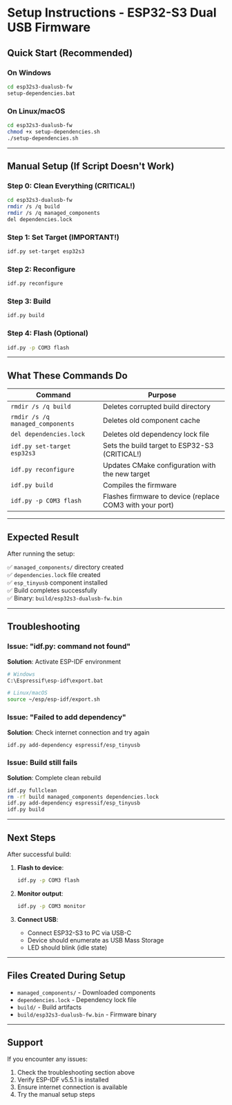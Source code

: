 # Setup Instructions - ESP32-S3 Dual USB Firmware

## Quick Start (Recommended)

### On Windows
```bash
cd esp32s3-dualusb-fw
setup-dependencies.bat
```

### On Linux/macOS
```bash
cd esp32s3-dualusb-fw
chmod +x setup-dependencies.sh
./setup-dependencies.sh
```

---

## Manual Setup (If Script Doesn't Work)

### Step 0: Clean Everything (CRITICAL!)
```bash
cd esp32s3-dualusb-fw
rmdir /s /q build
rmdir /s /q managed_components
del dependencies.lock
```

### Step 1: Set Target (IMPORTANT!)
```bash
idf.py set-target esp32s3
```

### Step 2: Reconfigure
```bash
idf.py reconfigure
```

### Step 3: Build
```bash
idf.py build
```

### Step 4: Flash (Optional)
```bash
idf.py -p COM3 flash
```

---

## What These Commands Do

| Command | Purpose |
|---------|---------|
| `rmdir /s /q build` | Deletes corrupted build directory |
| `rmdir /s /q managed_components` | Deletes old component cache |
| `del dependencies.lock` | Deletes old dependency lock file |
| `idf.py set-target esp32s3` | Sets the build target to ESP32-S3 (CRITICAL!) |
| `idf.py reconfigure` | Updates CMake configuration with the new target |
| `idf.py build` | Compiles the firmware |
| `idf.py -p COM3 flash` | Flashes firmware to device (replace COM3 with your port) |

---

## Expected Result

After running the setup:

✅ `managed_components/` directory created  
✅ `dependencies.lock` file created  
✅ `esp_tinyusb` component installed  
✅ Build completes successfully  
✅ Binary: `build/esp32s3-dualusb-fw.bin`  

---

## Troubleshooting

### Issue: "idf.py: command not found"
**Solution**: Activate ESP-IDF environment
```bash
# Windows
C:\Espressif\esp-idf\export.bat

# Linux/macOS
source ~/esp/esp-idf/export.sh
```

### Issue: "Failed to add dependency"
**Solution**: Check internet connection and try again
```bash
idf.py add-dependency espressif/esp_tinyusb
```

### Issue: Build still fails
**Solution**: Complete clean rebuild
```bash
idf.py fullclean
rm -rf build managed_components dependencies.lock
idf.py add-dependency espressif/esp_tinyusb
idf.py build
```

---

## Next Steps

After successful build:

1. **Flash to device**:
   ```bash
   idf.py -p COM3 flash
   ```

2. **Monitor output**:
   ```bash
   idf.py -p COM3 monitor
   ```

3. **Connect USB**:
   - Connect ESP32-S3 to PC via USB-C
   - Device should enumerate as USB Mass Storage
   - LED should blink (idle state)

---

## Files Created During Setup

- `managed_components/` - Downloaded components
- `dependencies.lock` - Dependency lock file
- `build/` - Build artifacts
- `build/esp32s3-dualusb-fw.bin` - Firmware binary

---

## Support

If you encounter any issues:
1. Check the troubleshooting section above
2. Verify ESP-IDF v5.5.1 is installed
3. Ensure internet connection is available
4. Try the manual setup steps

